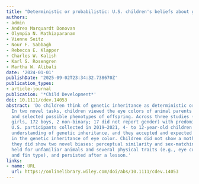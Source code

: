 ```yaml
---
title: "Deterministic or probabilistic: U.S. children's beliefs about genetic inheritance"
authors:
- admin
- Andrea Marquardt Donovan
- Olympia N. Mathiaparanam
- Vienne Seitz
- Nour F. Sabbagh
- Rebecca E. Klapper
- Charles W. Kalish
- Karl S. Rosengren
- Martha W. Alibali
date: '2024-01-01'
publishDate: '2025-09-02T23:34:32.738670Z'
publication_types:
- article-journal
publication: '*Child Development*'
doi: 10.1111/cdev.14053
abstract: 'Do children think of genetic inheritance as deterministic or probabilistic?
  In two novel tasks, children viewed the eye colors of animal parents and judged
  and selected possible phenotypes of offspring. Across three studies (N = 353, 162
  girls, 172 boys, 2 non-binary; 17 did not report gender) with predominantly White
  U.S. participants collected in 2019–2021, 4- to 12-year-old children showed a probabilistic
  understanding of genetic inheritance, and they accepted and expected variability
  in the genetic inheritance of eye color. Children did not show a mother bias but
  they did show two novel biases: perceptual similarity and sex-matching. These results
  held for unfamiliar animals and several physical traits (e.g., eye color, ear size,
  and fin type), and persisted after a lesson.'
links:
- name: URL
  url: https://onlinelibrary.wiley.com/doi/abs/10.1111/cdev.14053
---
```

